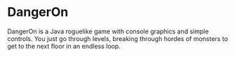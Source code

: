 # DangerOn
DangerOn is a Java roguelike game with console graphics and simple controls.
You just go through levels, breaking through hordes of monsters to get to the next floor in an endless loop.
